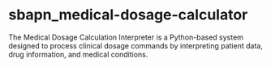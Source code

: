 # sbapn_medical-dosage-calculator
The Medical Dosage Calculation Interpreter is a Python-based system designed to process clinical dosage commands by interpreting patient data, drug information, and medical conditions.
